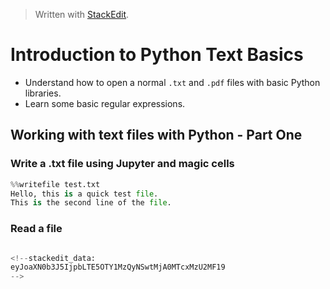 > Written with [StackEdit](https://stackedit.io/).

# Introduction to Python Text Basics

- Understand how to open a normal `.txt` and `.pdf` files with basic Python libraries.
- Learn some basic regular expressions.

## Working with text files with Python - Part One

### Write a .txt file using Jupyter and magic cells

```python
%%writefile test.txt
Hello, this is a quick test file.
This is the second line of the file.
```

### Read a file

```python

<!--stackedit_data:
eyJoaXN0b3J5IjpbLTE5OTY1MzQyNSwtMjA0MTcxMzU2MF19
-->